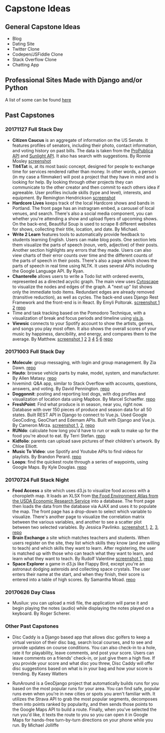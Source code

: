 
# Capstone Ideas

## General Capstone Ideas

- Blog
- Dating Site
- Twitter Clone
- Codepen/JSFiddle Clone
- Stack Overflow Clone
- Chatting App

## Professional Sites Made with Django and/or Python
A list of some can be found [here](https://www.shuup.com/blog/25-of-the-most-popular-python-and-django-websites/)


## Past Capstones

### 20171127 Full Stack Day

- **Citizen Caucus** is an aggregate of information on the US Senate. It features profiles of senators, including their photo, contact information, and voting history on past bills. The data is taken from the [ProPublica API](https://www.propublica.org/) and [Sunlight API](https://sunlightfoundation.com/api/). It also has search with suggestions. By Ronnie Mosley [screenshot](Past%20Capstone%20Screenshots/citizen_caucus.png)
- **Tit4Tat** is, at its most basic concept, designed for people to exchange time for services rendered rather than money. In other words, a person (in my case a filmmaker) will post a project that they have in mind and is looking for help. By looking through other projects they can communicate to the other creator and then commit to each others idea if agreeable. User profiles include skills (type and level), interests, and equipment. By Remington Hendrickson [screenshot](Past%20Capstone%20Screenshots/tit4tat.jpg)
- **Hardcore Lives** keeps track of the local Hardcore shows and bands in Portland. The front page has an instragram embed, a carousel of local venues, and search. There's also a social media component, you can whether you're attending a show and upload flyers of upcoming shows. On the back-end, Beautiful Soup is used to scrape 8 different websites for shows, collecting their title, location, and date. By Michael.
- **Write 2 Learn** features tools to automatically provide feedback to students learning English. Users can make blog posts. One section lets them visualize the parts of speech (noun, verb, adjective) of their posts. Another section highlights any errors that they made. Users can also view charts of their error counts over time and the different counts of the parts of speech in their posts. There's also a page which shows the parts of speech in real time using NLTK. It uses several APIs including the Google Language API. By Ryan.
- **Chanterelle** allows users to write a Todo list with ordered events, represented as a directed acyclic graph. The main view uses [Cytoscape](http://js.cytoscape.org/) to visualize the nodes and edges of the graph. A "next up" list shows only the immediate todo items. Redundant edges are already removed (transitive reduction), as well as cycles. The back-end uses Django Rest Framework and the front-end is in React. By Emyli Poltorak. [screenshot 1](Past%20Capstone%20Screenshots/chanterelle1.png) [2](Past%20Capstone%20Screenshots/chanterelle2.png) [repo](https://github.com/emylipoltorak/Chanterelle)
- Time and task tracking based on the Pomodoro Technique, with a visualization of break and focus periods and timeline using [vis.js](http://visjs.org/).
- **Viewsic** connects to your Spotify account to show the artists, genres, and songs you play most often. It also shows the overall scores of your music by happiness, dancibility, and energy, and compares them to the average. By Matthew. [screenshot 1](Past%20Capstone%20Screenshots/viewsic01-cover.png) [2](Past%20Capstone%20Screenshots/viewsic02-top_artists.png) [3](Past%20Capstone%20Screenshots/viewsic03-genres.png) [4](Past%20Capstone%20Screenshots/viewsic04-top_songs.png) [5](Past%20Capstone%20Screenshots/viewsic05-popularity.png) [6](Past%20Capstone%20Screenshots/viewsic06-valence_index.png) [repo](https://github.com/Matt-Brown503/viewsic)


### 20171003 Full Stack Day

- **Molecule**: group messaging, with login and group management. By Zia Dawn. [repo](https://github.com/ziadawn/Capstone)
- **Hauto**: browse vehicle parts by make, model, system, and manufacturer. By Allen Matasy. [repo](https://github.com/Spitfire22/hauto)
- hivemind: Q&A app, similar to Stack Overflow with accounts, questions, answers, and voting. By David Pennington. [repo](https://github.com/mootfowl/jubilant-octo-garbanzo)
- **Doggonnit**: posting and reporting lost dogs, with dog profiles and visualization of location data using Mapbox. By Marcel Schaeffer.  [repo](https://github.com/mschaeffer53/Doggonnit)
- **FreshPoint**: Find what produce is in season, near you, right now. Database with over 150 pieces of produce and season data for all 50 states. Built REST API in Django to connect to Vue.js. Used Google GeoCoding, GeoChart and Edemam APIs. Built with Django and Vue.js. By Cameron Mirza. [screenshot 1](Past%20Capstone%20Screenshots/freshpoint1.jpg), [2](Past%20Capstone%20Screenshots/freshpoint2.jpg), [repo](https://github.com/cmirza/FreshPoint/tree/vue.js)
- **RUNdo**: calculate how long you'd have to run or walk to make up for the food you're about to eat. By Terri Stefan. [repo](https://github.com/tntterri615/RunDo)
- **Kidfolio**: parents can upload save pictures of their children's artwork. By Chloe Elliott.
- **Music To Video**: use Spotify and Youtube APIs to find videos for playlists. By Brandon Perard. [repo](https://github.com/bperard/Music-To-Video)
- **Loops**: find the quickest route through a series of waypoints, using Google Maps. By Kyle Douglas. [repo](https://github.com/kyledgls/loops)


### 20170724 Full Stack Night

- **Food Access** a site which uses d3.js to visualize food access with a choropleth map. It loads an XLSX from [the Food Environment Atlas from the USDA Economic Research Service](https://www.ers.usda.gov/data-products/food-environment-atlas/data-access-and-documentation-downloads/) into a database. The front page then loads the data from the database via AJAX and uses it to populate the map. The front page has a drop-down to select which variable to visualize. There's another page to visualize the correlation matrix between the various variables, and another to see a scatter plot between two selected variables. By Jessica Pavlinko. [screenshot 1](Past%20Capstone%20Screenshots/food_access0.png), [2](Past%20Capstone%20Screenshots/food_access1.png), [3](Past%20Capstone%20Screenshots/food_access2.png), [repo](https://github.com/jpavs1010/pdxcodeguild/tree/master/capstone_project)
- **Brain Exchange** a site which matches teachers and students. When users register on the site, they list which skills they know (and are willing to teach) and which skills they want to learn. After registering, the user is matched up with those who can teach what they want to learn, and learn what they want to teach. By Rudolf Valentine [screenshot 1](Past%20Capstone%20Screenshots/brain_exchange1.png), [repo](https://github.com/IcarusSprite/profile/tree/master/Capstone)
- **Space Explorer** a game in d3.js like Flappy Bird, except you're an astronaut dodging asteroids and collecting space crystals. The user enters their name at the start, and when they finish, their score is entered into a table of high scores. By Samantha Moad. [repo](https://github.com/smoad/pdxcodeguild/tree/master/capstone/capstonesite)


### 20170626 Day Class

- Musilux: you can upload a midi file, the application will parse it and begin playing the notes (audio) while displaying the notes played on a keyboard. By Roger Scherer.



<!--
By Robert Shiple.
By Chris Hayden.
By Cynthia Prevatte.
-->

### Other Past Capstones

- Disc Caddy is a Django based app that allows disc golfers to keep a virtual version of their disc bag, search local courses, and to see and provide updates on course conditions. You can also check-in to a hole, rate it for playability, leave comments, and post your score. Users can leave comments on a friends' check-in, or just give them a high five. If you provide your score and what disc you threw, Disc Caddy will offer disc suggestions based on what is in your bag and how your score is trending.  By Kasey Watters

- RunAround is a GeoDjango project that automatically builds runs for you based on the most popular runs for your area. You can find safe, popular runs even when you're in new cities or spots you aren't familiar with. It utilizes the Strava API to grab the most popular segments, decomposes them into points ranked by popularity, and then sends those points to the Google Maps API to build a route. Finally, when you've selected the run you'd like, it texts the route to you so you can open it in Google Maps for hands-free turn-by-turn directions on your phone while you run. By Michael Jolliffe
